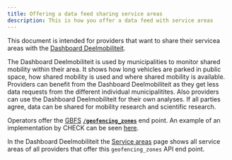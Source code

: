 ```yaml
---
title: Offering a data feed sharing service areas
description: This is how you offer a data feed with service areas
---
```


This document is intended for providers that want to share their servicea areas with the [Dashboard Deelmobiliteit](https://dashboarddeelmobiliteit.nl/).

The Dashboard Deelmobiliteit is used by municipalities to monitor shared mobility within their area. It shows how long vehicles are parked in public space, how shared mobility is used and where shared mobility is available. Providers can benefit from the Dashboard Deelmobiliteit as they get less data requests from the different individual municipalitites. Also providers can use the Dashboard Deelmobiliteit for their own analyses. If all parties agree, data can be shared for mobility research and scientific research.

Operators offer the [GBFS](https://gbfs.org/) [**`/geofencing_zones`**](https://gbfs.org/reference/#geofencing_zonesjson-added-in-v21) end point. An example of an implementation by CHECK can be seen [here](https://api.ridecheck.app/gbfs/v3/rotterdam/geofencing_zones.json).

In the Dashboard Deelmobiliteit the [Service areas](https://dashboarddeelmobiliteit.nl/map/servicegebieden) page shows all service areas of all providers that offer this `geofencing_zones` API end point.
